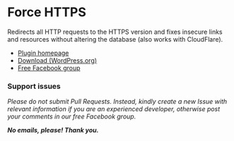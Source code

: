 # Force HTTPS

Redirects all HTTP requests to the HTTPS version and fixes insecure links and resources without altering the database (also works with CloudFlare).

* [Plugin homepage](https://www.littlebizzy.com/plugins/force-https)
* [Download (WordPress.org)](https://wordpress.org/plugins/force-https-littlebizzy)
* [Free Facebook group](https://www.facebook.com/groups/littlebizzy/)

### Support issues

*Please do not submit Pull Requests. Instead, kindly create a new Issue with relevant information if you are an experienced developer, otherwise post your comments in our free Facebook group.*

***No emails, please! Thank you.***
